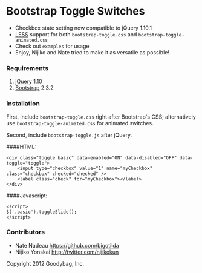 Bootstrap Toggle Switches
=========================

* Checkbox state setting now compatible to jQuery 1.10.1
* [LESS](http://lesscss.org) support for both `bootstrap-toggle.css` and `bootstrap-toggle-animated.css`
* Check out `examples` for usage
* Enjoy, Nijiko and Nate tried to make it as versatile as possible!

### Requirements

1. [jQuery](http://jquery.com) 1.10
2. [Bootstrap](http://twitter.github.com/bootstrap) 2.3.2

### Installation

First, include `bootstrap-toggle.css` right after Bootstrap's CSS;
alternatively use `bootstrap-toggle-animated.css` for animated switches.

Second, include `bootstrap-toggle.js` after jQuery.


####HTML:

    <div class="toggle basic" data-enabled="ON" data-disabled="OFF" data-toggle="toggle">
        <input type="checkbox" value="1" name="myCheckbox" class="checkbox" checked="checked" />
        <label class="check" for="myCheckbox"></label>
    </div>


####Javascript:

    <script>
    $('.basic').toggleSlide();
    </script>


### Contributors

* Nate Nadeau <https://github.com/bigotilda>
* Nijiko Yonskai <http://twitter.com/nijikokun>


Copyright 2012 Goodybag, Inc.
